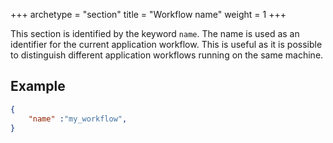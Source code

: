 +++
archetype = "section"
title = "Workflow name"
weight = 1
+++

This section is identified by the keyword `name`. The name is used as an identifier for the current application workflow. This is useful as it is possible to distinguish different application workflows running on the same machine.

## Example

```json
{
    "name" :"my_workflow",
}
```  